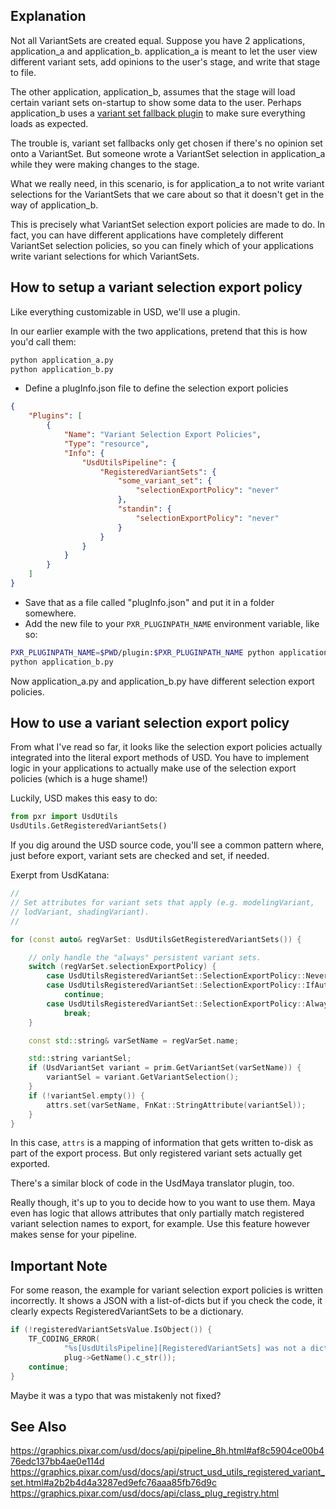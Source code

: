 ## Explanation

Not all VariantSets are created equal. Suppose you have 2 applications,
application_a and application_b. application_a is meant to let the user
view different variant sets, add opinions to the user's stage, and write
that stage to file.

The other application, application_b, assumes that the stage
will load certain variant sets on-startup to show some data to
the user. Perhaps application_b uses a [variant set fallback
plugin](../../concepts/variant_fallbacks/README.md) to make sure
everything loads as expected.

The trouble is, variant set fallbacks only get chosen if there's no
opinion set onto a VariantSet. But someone wrote a VariantSet selection
in application_a while they were making changes to the stage.

What we really need, in this scenario, is for application_a to not write
variant selections for the VariantSets that we care about so that it
doesn't get in the way of application_b.

This is precisely what VariantSet selection export policies are made
to do. In fact, you can have different applications have completely
different VariantSet selection policies, so you can finely which of your
applications write variant selections for which VariantSets.


## How to setup a variant selection export policy
Like everything customizable in USD, we'll use a plugin.

In our earlier example with the two applications, pretend that this is
how you'd call them:

```bash
python application_a.py
python application_b.py
```

- Define a plugInfo.json file to define the selection export policies

```json
{
    "Plugins": [
        {
            "Name": "Variant Selection Export Policies",
            "Type": "resource",
            "Info": {
                "UsdUtilsPipeline": {
                    "RegisteredVariantSets": {
                        "some_variant_set": {
                            "selectionExportPolicy": "never"
                        },
                        "standin": {
                            "selectionExportPolicy": "never"
                        }
                    }
                }
            }
        }
    ]
}
```

- Save that as a file called "plugInfo.json" and put it in a folder somewhere.
- Add the new file to your `PXR_PLUGINPATH_NAME` environment variable, like so:

```bash
PXR_PLUGINPATH_NAME=$PWD/plugin:$PXR_PLUGINPATH_NAME python application_a.py
python application_b.py
```

Now application_a.py and application_b.py have different selection
export policies.


## How to use a variant selection export policy
From what I've read so far, it looks like the selection export policies
actually integrated into the literal export methods of USD. You have
to implement logic in your applications to actually make use of the
selection export policies (which is a huge shame!)

Luckily, USD makes this easy to do:

```python
from pxr import UsdUtils
UsdUtils.GetRegisteredVariantSets()
```

If you dig around the USD source code, you'll see a common pattern
where, just before export, variant sets are checked and set, if needed.

Exerpt from UsdKatana:

```cpp
//
// Set attributes for variant sets that apply (e.g. modelingVariant, 
// lodVariant, shadingVariant).
//

for (const auto& regVarSet: UsdUtilsGetRegisteredVariantSets()) {

    // only handle the "always" persistent variant sets.
    switch (regVarSet.selectionExportPolicy) {
        case UsdUtilsRegisteredVariantSet::SelectionExportPolicy::Never:
        case UsdUtilsRegisteredVariantSet::SelectionExportPolicy::IfAuthored:
            continue;
        case UsdUtilsRegisteredVariantSet::SelectionExportPolicy::Always:
            break;
    }

    const std::string& varSetName = regVarSet.name;

    std::string variantSel;
    if (UsdVariantSet variant = prim.GetVariantSet(varSetName)) {
        variantSel = variant.GetVariantSelection();
    }
    if (!variantSel.empty()) {
        attrs.set(varSetName, FnKat::StringAttribute(variantSel));
    }
}
```

In this case, `attrs` is a mapping of information that gets written
to-disk as part of the export process. But only registered variant sets
actually get exported.

There's a similar block of code in the UsdMaya translator plugin, too.

Really though, it's up to you to decide how to you want to use them.
Maya even has logic that allows attributes that only partially match
registered variant selection names to export, for example. Use this
feature however makes sense for your pipeline.

## Important Note
For some reason, the example for variant selection export policies is written incorrectly.
It shows a JSON with a list-of-dicts but if you check the code, it clearly expects
RegisteredVariantSets to be a dictionary.

```cpp
if (!registeredVariantSetsValue.IsObject()) {
    TF_CODING_ERROR(
            "%s[UsdUtilsPipeline][RegisteredVariantSets] was not a dictionary.",
            plug->GetName().c_str());
    continue;
}
```

Maybe it was a typo that was mistakenly not fixed?


## See Also
https://graphics.pixar.com/usd/docs/api/pipeline_8h.html#af8c5904ce00b476edc137bb4ae0e114d
https://graphics.pixar.com/usd/docs/api/struct_usd_utils_registered_variant_set.html#a2b2b4d4a3287ed9efc76aaa85fb76d9c
https://graphics.pixar.com/usd/docs/api/class_plug_registry.html
